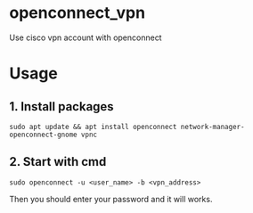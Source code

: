 # openconnect_vpn
Use cisco vpn account with openconnect

# Usage

## 1. Install packages

```shell
sudo apt update && apt install openconnect network-manager-openconnect-gnome vpnc
```

## 2. Start with cmd

```shell
sudo openconnect -u <user_name> -b <vpn_address>
```

Then you should enter your password and it will works.